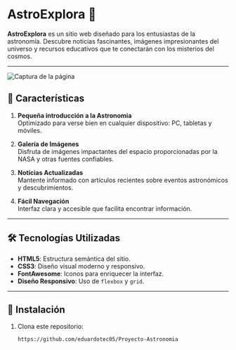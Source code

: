 # AstroExplora 🌌

**AstroExplora** es un sitio web diseñado para los entusiastas de la astronomía. Descubre noticias fascinantes, imágenes impresionantes del universo y recursos educativos que te conectarán con los misterios del cosmos.

---
![Captura de la página](https://i.postimg.cc/fyGzdPd7/Captura-de-pantalla-2024-11-16-182932.png)


## 🚀 Características

1. **Pequeña introducción a la Astronomia**  
   Optimizado para verse bien en cualquier dispositivo: PC, tabletas y móviles.

2. **Galería de Imágenes**  
   Disfruta de imágenes impactantes del espacio proporcionadas por la NASA y otras fuentes confiables.

3. **Noticias Actualizadas**  
   Mantente informado con artículos recientes sobre eventos astronómicos y descubrimientos.

4. **Fácil Navegación**  
   Interfaz clara y accesible que facilita encontrar información.
---


## 🛠️ Tecnologías Utilizadas

- **HTML5**: Estructura semántica del sitio.
- **CSS3**: Diseño visual moderno y responsivo.
- **FontAwesome**: Iconos para enriquecer la interfaz.
- **Diseño Responsivo**: Uso de `flexbox` y `grid`.

---

## 📖 Instalación

1. Clona este repositorio:

   ```bash
   https://github.com/eduardotec05/Proyecto-Astronomia

